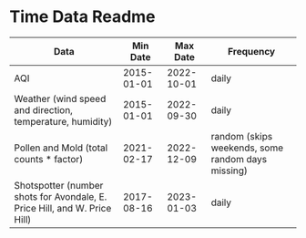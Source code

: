 # Time Data Readme

| Data                                                                      | Min Date   | Max Date   | Frequency                                         |
|-----------------------------|-------------|-------------|-------------------|
| AQI                                                                       | 2015-01-01 | 2022-10-01 | daily                                             |
| Weather (wind speed and direction, temperature, humidity)                 | 2015-01-01 | 2022-09-30 | daily                                             |
| Pollen and Mold (total counts \* factor)                                  | 2021-02-17 | 2022-12-09 | random (skips weekends, some random days missing) |
| Shotspotter (number shots for Avondale, E. Price Hill, and W. Price Hill) | 2017-08-16 | 2023-01-03 | daily                                             |
